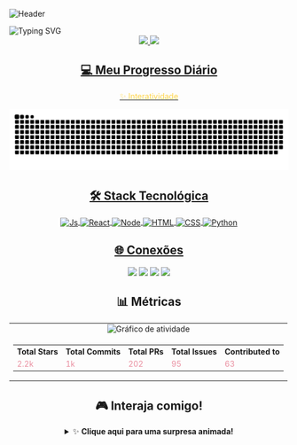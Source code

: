   ![Header](https://capsule-render.vercel.app/api?type=soft&color=3A5D57&height=180&section=header&text=Amanda%20Souza&fontSize=70&fontColor=EA8FA0&fontAlignY=35&animation=scaleIn)

  <img src="https://readme-typing-svg.herokuapp.com?font=Source+Code+Pro&weight=600&size=22&pause=1000&color=3A5D57&center=true&vCenter=true&width=500&lines=Desenvolvedora+Full+Stack;Tecnologia+é+minha+paixão;Bem-vindo(a)+ao+meu+universo!💻" alt="Typing SVG" />
  
</div>

<div align="center">
  <a href="https://github.com/Mandeds">
  <img height="165em" src="https://github-readme-stats.vercel.app/api?username=Mandeds&show_icons=true&theme=swift&title_color=3A5D57&text_color=2C4842&icon_color=EA8FA0&bg_color=00000000&hide_border=true&include_all_commits=true&count_private=true"/>
  <img height="165em" src="https://github-readme-stats.vercel.app/api/top-langs/?username=Mandeds&layout=compact&langs_count=6&theme=swift&title_color=3A5D57&text_color=2C4842&bg_color=00000000&hide_border=true"/>
</div>

<div align="center">


## 💻 Meu Progresso Diário

<span style="color:#FFD54A">✨ Interatividade</span>
<p align="center">
  <img src="https://raw.githubusercontent.com/Platane/snk/output/github-contribution-grid-snake.svg" alt="Snake animation" />
</p>

</div>

<div align="center">
  
  ## 🛠️ Stack Tecnológica
  
  <img align="center" alt="Js" height="38" width="48" src="https://img.shields.io/badge/JavaScript-2C4842?style=for-the-badge&logo=javascript&logoColor=EA8FA0">
  <img align="center" alt="React" height="38" width="48" src="https://img.shields.io/badge/React-2C4842?style=for-the-badge&logo=react&logoColor=EA8FA0">
  <img align="center" alt="Node" height="38" width="48" src="https://img.shields.io/badge/Node.js-2C4842?style=for-the-badge&logo=node.js&logoColor=EA8FA0">
  <img align="center" alt="HTML" height="38" width="48" src="https://img.shields.io/badge/HTML5-2C4842?style=for-the-badge&logo=html5&logoColor=EA8FA0">
  <img align="center" alt="CSS" height="38" width="48" src="https://img.shields.io/badge/CSS3-2C4842?style=for-the-badge&logo=css3&logoColor=EA8FA0">
  <img align="center" alt="Python" height="38" width="48" src="https://img.shields.io/badge/Python-2C4842?style=for-the-badge&logo=python&logoColor=EA8FA0">
  
</div>

<div align="center">
  
  ## 🌐 Conexões
  
  <a href="https://discord.com/channels/@me" target="_blank"><img src="https://img.shields.io/badge/Discord-2C4842?style=for-the-badge&logo=discord&logoColor=EA8FA0" target="_blank"></a>
  <a href="mailto:amandasantosdossouza2@gmail.com"><img src="https://img.shields.io/badge/Gmail-2C4842?style=for-the-badge&logo=gmail&logoColor=EA8FA0" target="_blank"></a>
  <a href="https://www.linkedin.com/in/amandinha-souza-programadora/" target="_blank"><img src="https://img.shields.io/badge/LinkedIn-2C4842?style=for-the-badge&logo=linkedin&logoColor=EA8FA0" target="_blank"></a> 
  <a href="https://github.com/Mandeds" target="_blank"><img src="https://img.shields.io/badge/Portfólio-2C4842?style=for-the-badge&logo=about.me&logoColor=EA8FA0" target="_blank"></a>
  
</div>

<div align="center">
  
  ## 📊 Métricas
  
  <table>
    <tr>
      <td align="center">
        <img src="https://github-readme-activity-graph.vercel.app/graph?username=Mandeds&theme=react-dark&bg_color=00000000&color=3A5D57&line=EA8FA0&point=3A5D57&hide_border=true&area=true&area_color=EA8FA0&title_color=3A5D57" alt="Gráfico de atividade"/>
      </td>
    </tr>
    <tr>
      <td align="center">
        <table>
          <tr>
            <th>Total Stars</th>
            <th>Total Commits</th>
            <th>Total PRs</th>
            <th>Total Issues</th>
            <th>Contributed to</th>
          </tr>
          <tr>
            <td><span style="color:#EA8FA0">2.2k</span></td>
            <td><span style="color:#EA8FA0">1k</span></td>
            <td><span style="color:#EA8FA0">202</span></td>
            <td><span style="color:#EA8FA0">95</span></td>
            <td><span style="color:#EA8FA0">63</span></td>
          </tr>
        </table>
      </td>
    </tr>
  </table>
  
</div>

<div align="center">
  
  ## 🎮 Interaja comigo!
  
  <details>
  <summary>✨ <b>Clique aqui para uma surpresa animada!</b></summary>
  <br>

  
  ```javascript
const amanda = {nome: "Amanda Souza",nível: "✨ Desenvolvedora Full Stack",habilidades: ["JavaScript", "React", "Node.js", "Python", "CSS"],paixões: ["Código limpo", "UI/UX", "Inovação", "Café ☕", "Animação"],missão: "Criar tecnologia que transforma vidas 💫",mensagem: () => "Vamos construir algo incrível juntos? 🚀};console.log(amanda.mensagem());console.log("💌 Me encontre nos links acima!");


